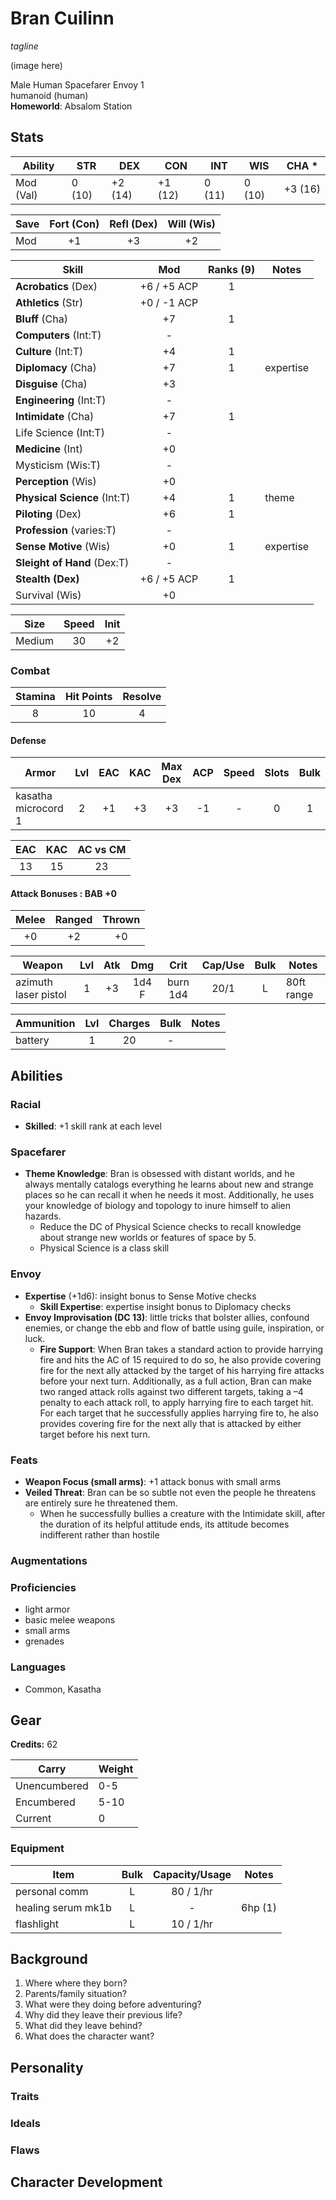 # Bran Cuilinn

*tagline*

(image here)

Male Human Spacefarer Envoy 1  
humanoid (human)  
**Homeworld**: Absalom Station

## Stats

|**Ability**|**STR**|**DEX**|**CON**|**INT**|**WIS**|**CHA** \*|
| ---- | ---- | ---- | ---- | ---- | ---- | ---- |
|Mod (Val)| 0 (10) | +2 (14) | +1 (12) | 0 (11) | 0 (10) | +3 (16) |

| Save | Fort (Con) | Refl (Dex) | Will (Wis) |
| ---- | :--------: | :--------: | :--------: |
| Mod | +1 | +3 | +2 |

| Skill | Mod | Ranks (9) | Notes
| ---- | :--: | :---: | ----- |
| **Acrobatics** (Dex) | +6 / +5 ACP |1||
| **Athletics** (Str) | +0 / -1 ACP |||
| **Bluff** (Cha) | +7 |1||
| **Computers** (Int:T) |-|||
| **Culture** (Int:T) | +4 |1||
| **Diplomacy** (Cha) | +7 |1|expertise|
| **Disguise** (Cha) | +3 |||
| **Engineering** (Int:T) |-|||
| **Intimidate** (Cha) | +7 |1||
| Life Science (Int:T) |-|||
| **Medicine** (Int) | +0 |||
| Mysticism (Wis:T) |-|||
| **Perception** (Wis) | +0 |||
| **Physical Science** (Int:T) | +4 |1|theme|
| **Piloting** (Dex) | +6 |1||
| **Profession** (varies:T) |-|||
| **Sense Motive** (Wis) | +0 |1|expertise|
| **Sleight of Hand** (Dex:T) |-|||
| **Stealth (Dex)** | +6 / +5 ACP |1||
| Survival (Wis) | +0 |||

| Size | Speed | Init |
| :--: | :---: | :--: |
| Medium | 30 | +2 |

### Combat

| Stamina | Hit Points | Resolve |
| :-----: | :--------: | :-----: |
| 8 | 10 | 4 |

#### Defense

| Armor | Lvl | EAC | KAC | Max Dex | ACP | Speed | Slots | Bulk |
| ----- | :-: | :-: | :-: | :-----: | :---: | :---: | :---: | :--: |
| kasatha microcord 1 | 2 | +1 | +3 | +3 | -1 | - | 0 | 1 |


| EAC | KAC | AC vs CM |
| :-: | :-: | :------: |
| 13 | 15 | 23 |

#### Attack Bonuses : BAB +0

| Melee | Ranged | Thrown |
| :---: | :----: | :----: |
| +0 | +2 | +0 |

| Weapon | Lvl | Atk | Dmg | Crit | Cap/Use | Bulk | Notes |
| ------ | :-: | :-: | :-: | :--: | :-----: | :--: | ----- |
| azimuth laser pistol | 1 | +3 | 1d4 F | burn 1d4 | 20/1 | L | 80ft range |


| Ammunition | Lvl | Charges | Bulk | Notes |
| ---------- | :-: | :-----: | :--: | ----- |
| battery | 1 | 20 | - ||

## Abilities

### Racial

- **Skilled**: +1 skill rank at each level

### Spacefarer

- **Theme Knowledge**: Bran is obsessed with distant worlds, and he always mentally catalogs everything he learns about new and strange places so he can recall it when he needs it most. Additionally, he uses your knowledge of biology and topology to inure himself to alien hazards.
  - Reduce the DC of Physical Science checks to recall knowledge about strange new worlds or features of space by 5.
  - Physical Science is a class skill

### Envoy

- **Expertise** (+1d6): insight bonus to Sense Motive checks
  - **Skill Expertise**: expertise insight bonus to Diplomacy checks
- **Envoy Improvisation (DC 13)**: little tricks that bolster allies, confound enemies, or change the ebb and flow of battle using guile, inspiration, or luck.
  - **Fire Support**: When Bran takes a standard action to provide harrying fire and hits the AC of 15 required to do so, he also provide covering fire for the next ally attacked by the target of his harrying fire attacks before your next turn. Additionally, as a full action, Bran can make two ranged attack rolls against two different targets, taking a –4 penalty to each attack roll, to apply harrying fire to each target hit. For each target that he successfully applies harrying fire to, he also provides covering fire for the next ally that is attacked by either target before his next turn.

### Feats

- **Weapon Focus (small arms)**: +1 attack bonus with small arms
- **Veiled Threat**: Bran can be so subtle not even the people he threatens are entirely sure he threatened them.
  - When he successfully bullies a creature with the Intimidate skill, after the duration of its helpful attitude ends, its attitude becomes indifferent rather than hostile

### Augmentations


### Proficiencies

- light armor
- basic melee weapons
- small arms
- grenades

### Languages

- Common, Kasatha

## Gear

**Credits:** 62

| Carry | Weight |
| ----- | ------ |
| Unencumbered | 0-5 |
| Encumbered | 5-10 |
| Current | 0 |

### Equipment

| Item | Bulk | Capacity/Usage | Notes |
| ---- | :--: | :------------: | ----- |
| personal comm | L | 80 / 1/hr ||
| healing serum mk1b | L | - | 6hp (1)|
| flashlight | L | 10 / 1/hr  |   |

## Background

1.  Where where they born?
2.	Parents/family situation?
3.	What were they doing before adventuring?
4.	Why did they leave their previous life?
5.	What did they leave behind?
6.	What does the character want?

## Personality
### Traits


### Ideals


### Flaws


## Character Development
